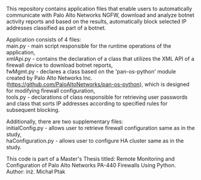 This repository contains application files that enable users to automatically communicate with Palo Alto Networks NGFW, download and analyze botnet activity reports and based on the results, automatically block selected IP addresses classified as part of a botnet.

Application consists of 4 files:  
main.py - main script responsible for the runtime operations of the application,  
xmlApi.py - contains the declaration of a class that utilizes the XML API of a firewall device to download botnet reports,  
fwMgmt.py - declares a class based on the 'pan-os-python' module created by Palo Alto Networks Inc. (https://github.com/PaloAltoNetworks/pan-os-python), which is designed for modifying firewall configuration,  
tools.py - declarations of class responsible for retrieving user passwords and class that sorts IP addresses according to specified rules for subsequent blocking.  

Additionally, there are two supplementary files:  
initialConfig.py - allows user to retrieve firewall configuration same as in the study,  
haConfiguration.py - allows user to configure HA cluster same as in the study.

This code is part of a Master's Thesis titled: Remote Monitoring and Configuration of Palo Alto Networks PA-440 Firewalls Using Python.  
Author: inż. Michał Ptak

